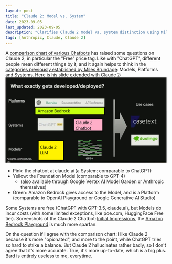 ```yaml
---
layout: post
title: "Claude 2: Model vs. System"
date: 2023-09-05
last_updated: 2023-09-05
description: "Clarifies Claude 2 model vs. system distinction using Miles Brundage’s taxonomy, mapping claude.ai, Claude Foundation Model, and Amazon Bedrock platform roles."
tags: [Anthropic, Claude, Claude 2]
---
```


A [comparison chart of various Chatbots](https://twitter.com/bitfool1/status/1692017968820175160) has raised some questions on Claude 2, in particular the "Free" price tag. Like with "ChatGPT", different people mean different things by it, and it again helps to think in the [categories previously established by Miles Brundage](gen-ai-models-systems-use-cases): Models, Platforms and Systems. Here is his slide extended with Claude 2:
![Claude Model and System](assets/img/claude-2-model-system.png)

* Pink: the chatbot at claude.ai (a System; comparable to ChatGPT)
* Yellow: the Foundation Model (comparable to GPT-4)
    * (also available through Google Vertex AI Model Garden or Anthropic themselves)
* Green: Amazon Bedrock gives access to the Model, and is a Platform (comparable to OpenAI Playground or Google Generative AI Studio)

Some Systems are free (ChatGPT with GPT-3.5, claude.ai), but Models do incur costs (with some limited exceptions, like poe.com, HuggingFace Free tier).
Screenshots of the Claude 2 Chatbot: [Initial Impressions](Anthropic-Claude-2-Initial-Impressions), the [Amazon Bedrock Playground](https://youtu.be/E3PFVwFwR-U?t=195) is much more spartan.

On the question if I agree with the comparison chart: I like Claude 2 because it's more "opionated", and more to the point, while ChatGPT tries so hard to strike a balance. But Claude 2 hallucinates rather badly, so I don't agree that it's more accurate. True, it's more up-to-date, which is a big plus. Bard is entirely useless to me, everytime.
